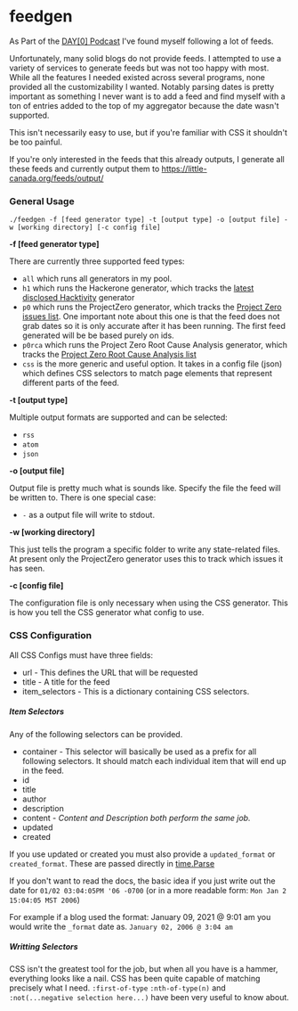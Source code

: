 # feedgen

As Part of the [DAY[0] Podcast](https://dayzerosec.com) I've found myself following a lot of feeds.

Unfortunately, many solid blogs do not provide feeds. I attempted to use a variety of services to generate feeds but was not too happy with most. While all the features I needed existed across several programs, none provided all the customizability I wanted. Notably parsing dates is pretty important as something I never want is to add a feed and find myself with a ton of entries added to the top of my aggregator because the date wasn't supported.

This isn't necessarily easy to use, but if you're familiar with CSS it shouldn't be too painful.

If you're only interested in the feeds that this already outputs, I generate all these feeds and currently output them to https://little-canada.org/feeds/output/ 

### General Usage

`./feedgen -f [feed generator type] -t [output type] -o [output file] -w [working directory] [-c config file]` 

**-f [feed generator type]**

There are currently three supported feed types:
 
 - `all` which runs all generators in my pool.
 - `h1` which runs the Hackerone generator, which tracks the [latest disclosed Hacktivity](https://hackerone.com/hacktivity?querystring=&filter=type:public&order_direction=DESC&order_field=latest_disclosable_activity_at&followed_only=false) generator
 - `p0` which runs the ProjectZero generator, which tracks the [Project Zero issues list](https://bugs.chromium.org/p/project-zero/issues/list?q=&can=1&sort=-id). One important note about this one is that the feed does not grab dates so it is only accurate after it has been running. The first feed generated will be be based purely on ids.
 - `p0rca` which runs the Project Zero Root Cause Analysis generator, which tracks the [Project Zero Root Cause Analysis list](https://googleprojectzero.github.io/0days-in-the-wild/rca.html)
 - `css` is the more generic and useful option. It takes in a config file (json) which defines CSS selectors to match page elements that represent different parts of the feed.

**-t [output type]**

Multiple output formats are supported and can be selected:

 - `rss`
 - `atom`
 - `json`

**-o [output file]**

Output file is pretty much what is sounds like. Specify the file the feed will be written to. There is one special case:

 - `-` as a output file will write to stdout.

**-w [working directory]**

This just tells the program a specific folder to write any state-related files. At present only the ProjectZero generator uses this to track which issues it has seen.

**-c [config file]**

The configuration file is only necessary when using the CSS generator. This is how you tell the CSS generator what config to use.

### CSS Configuration

All CSS Configs must have three fields:

 - url - This defines the URL that will be requested
 - title - A title for the feed
 - item_selectors - This is a dictionary containing CSS selectors.

##### Item Selectors

Any of the following selectors can be provided.

 - container - This selector will basically be used as a prefix for all following selectors. It should match each individual item that will end up in the feed.
 - id
 - title
 - author
 - description 
 - content - *Content and Description both perform the same job.*
 - updated
 - created

If you use updated or created you must also provide a `updated_format` or `created_format`. These are passed directly in [time.Parse](https://golangbyexample.com/parse-time-in-golang/)

If you don't want to read the docs, the basic idea if you just write out the date for `01/02 03:04:05PM '06 -0700` (or in a more readable form: `Mon Jan 2 15:04:05 MST 2006`)

For example if a blog used the format: January 09, 2021 @ 9:01 am you would write the `_format` date as. `January 02, 2006 @ 3:04 am`

##### Writting Selectors

CSS isn't the greatest tool for the job, but when all you have is a hammer, everything looks like a nail. CSS has been quite capable of matching precisely what I need. `:first-of-type` `:nth-of-type(n)` and `:not(...negative selection here...)` have been very useful to know about.

